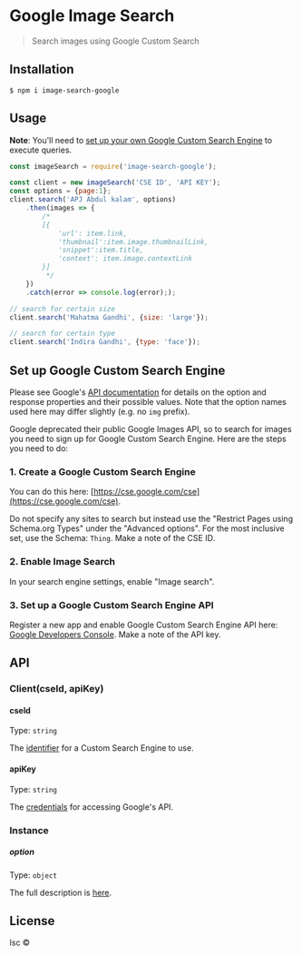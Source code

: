 # Google Image Search
> Search images using Google Custom Search 


## Installation

```
$ npm i image-search-google

```


## Usage

**Note**: You'll need to [set up your own Google Custom Search Engine](#set-up-google-custom-search-engine) to execute queries.

```js
const imageSearch = require('image-search-google');

const client = new imageSearch('CSE ID', 'API KEY');
const options = {page:1};
client.search('APJ Abdul kalam', options)
	.then(images => {
		/*
		[{
			'url': item.link,
            'thumbnail':item.image.thumbnailLink,
            'snippet':item.title,
            'context': item.image.contextLink
		}]
		 */
	})
	.catch(error => console.log(error););

// search for certain size
client.search('Mahatma Gandhi', {size: 'large'});

// search for certain type
client.search('Indira Gandhi', {type: 'face'});
```
## Set up Google Custom Search Engine

Please see Google's [API documentation](https://developers.google.com/custom-search/json-api/v1/reference/cse/list#parameters) for details on the option and response properties and their possible values. Note that the option names used here may differ slightly (e.g. no `img` prefix).

Google deprecated their public Google Images API, so to search for images you need to sign up for Google Custom Search Engine.
Here are the steps you need to do:

### 1. Create a Google Custom Search Engine

You can do this here: [https://cse.google.com/cse](https://cse.google.com/cse).

Do not specify any sites to search but instead use the "Restrict Pages using Schema.org Types" under the "Advanced options".
For the most inclusive set, use the Schema: `Thing`. Make a note of the CSE ID.

### 2. Enable Image Search

In your search engine settings, enable "Image search".

### 3. Set up a Google Custom Search Engine API

Register a new app and enable Google Custom Search Engine API here: [Google Developers Console](https://console.developers.google.com).
Make a note of the API key.


## API

### Client(cseId, apiKey)

#### cseId

Type: `string`

The [identifier](https://developers.google.com/custom-search/json-api/v1/overview#prerequisites) for a Custom Search Engine to use.

#### apiKey

Type: `string`

The [credentials](https://support.google.com/googleapi/answer/6158857?hl=en) for accessing Google's API.

### Instance

##### option

Type: `object`

The full description is [here](https://developers.google.com/custom-search/v1/reference/rest/v1/cse/list).

## License

Isc © 